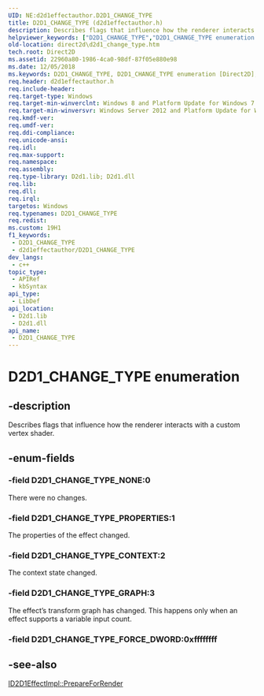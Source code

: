 ```yaml
---
UID: NE:d2d1effectauthor.D2D1_CHANGE_TYPE
title: D2D1_CHANGE_TYPE (d2d1effectauthor.h)
description: Describes flags that influence how the renderer interacts with a custom vertex shader.
helpviewer_keywords: ["D2D1_CHANGE_TYPE","D2D1_CHANGE_TYPE enumeration [Direct2D]","D2D1_CHANGE_TYPE_CONTEXT","D2D1_CHANGE_TYPE_GRAPH","D2D1_CHANGE_TYPE_NONE","D2D1_CHANGE_TYPE_PROPERTIES","d2d1effectauthor/D2D1_CHANGE_TYPE","d2d1effectauthor/D2D1_CHANGE_TYPE_CONTEXT","d2d1effectauthor/D2D1_CHANGE_TYPE_GRAPH","d2d1effectauthor/D2D1_CHANGE_TYPE_NONE","d2d1effectauthor/D2D1_CHANGE_TYPE_PROPERTIES","direct2d.d2d1_change_type"]
old-location: direct2d\d2d1_change_type.htm
tech.root: Direct2D
ms.assetid: 22960a80-1986-4ca0-98df-87f05e880e98
ms.date: 12/05/2018
ms.keywords: D2D1_CHANGE_TYPE, D2D1_CHANGE_TYPE enumeration [Direct2D], D2D1_CHANGE_TYPE_CONTEXT, D2D1_CHANGE_TYPE_GRAPH, D2D1_CHANGE_TYPE_NONE, D2D1_CHANGE_TYPE_PROPERTIES, d2d1effectauthor/D2D1_CHANGE_TYPE, d2d1effectauthor/D2D1_CHANGE_TYPE_CONTEXT, d2d1effectauthor/D2D1_CHANGE_TYPE_GRAPH, d2d1effectauthor/D2D1_CHANGE_TYPE_NONE, d2d1effectauthor/D2D1_CHANGE_TYPE_PROPERTIES, direct2d.d2d1_change_type
req.header: d2d1effectauthor.h
req.include-header: 
req.target-type: Windows
req.target-min-winverclnt: Windows 8 and Platform Update for Windows 7 [desktop apps \| UWP apps]
req.target-min-winversvr: Windows Server 2012 and Platform Update for Windows Server 2008 R2 [desktop apps \| UWP apps]
req.kmdf-ver: 
req.umdf-ver: 
req.ddi-compliance: 
req.unicode-ansi: 
req.idl: 
req.max-support: 
req.namespace: 
req.assembly: 
req.type-library: D2d1.lib; D2d1.dll
req.lib: 
req.dll: 
req.irql: 
targetos: Windows
req.typenames: D2D1_CHANGE_TYPE
req.redist: 
ms.custom: 19H1
f1_keywords:
 - D2D1_CHANGE_TYPE
 - d2d1effectauthor/D2D1_CHANGE_TYPE
dev_langs:
 - c++
topic_type:
 - APIRef
 - kbSyntax
api_type:
 - LibDef
api_location:
 - D2d1.lib
 - D2d1.dll
api_name:
 - D2D1_CHANGE_TYPE
---
```


# D2D1_CHANGE_TYPE enumeration


## -description

Describes flags that influence how the renderer interacts with a custom vertex shader.

## -enum-fields

### -field D2D1_CHANGE_TYPE_NONE:0

There were no changes.

### -field D2D1_CHANGE_TYPE_PROPERTIES:1

The properties of the effect changed.

### -field D2D1_CHANGE_TYPE_CONTEXT:2

The context state changed.

### -field D2D1_CHANGE_TYPE_GRAPH:3

The effect’s transform graph has changed.  This happens only when an effect supports a variable input count.

### -field D2D1_CHANGE_TYPE_FORCE_DWORD:0xffffffff

## -see-also

<a href="/windows/desktop/api/d2d1effectauthor/nf-d2d1effectauthor-id2d1effectimpl-prepareforrender">ID2D1EffectImpl::PrepareForRender</a>
